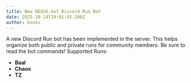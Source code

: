 ```yaml
---
title: New NEXUS.bot Discord Run Bot
date: 2025-10-14T19:01:45.206Z
author: bones
---
```

A﻿ new Discord Run bot has been implemented in the server.  This helps organize both public and private runs for community members.  Be sure to read the bot commands! Supported Runs:

* **B﻿aal**
* **C﻿haos**
* **T﻿Z**